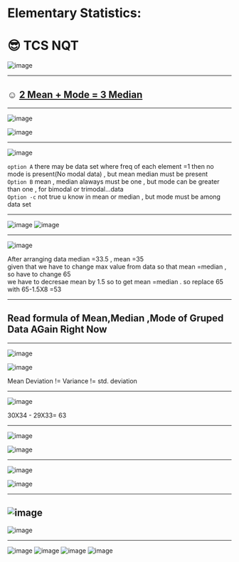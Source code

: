 # Elementary Statistics:
# 😎 TCS NQT

![image](https://user-images.githubusercontent.com/77873383/184883821-ad28ef15-7021-4096-b3b4-4f1e1f826b85.png)

---

## ☺ <ins>2 Mean + Mode = 3 Median</ins>

---

![image](https://user-images.githubusercontent.com/77873383/184886916-7fc267fe-492e-44ce-b4f0-4f5685385f79.png)

![image](https://user-images.githubusercontent.com/77873383/184886890-3aea686f-b5c0-4612-9198-b7c5f540afe8.png)

---

![image](https://user-images.githubusercontent.com/77873383/184887046-5aac5a4e-0ced-42c9-b23c-736f0db6517a.png)

```option A``` there may be data set where freq of each element =1 then no mode is present(No modal data) ,  but mean median must be present<br>
```Option B``` mean , median alaways must be one , but mode can be greater than one , for bimodal or trimodal...data<br>
```Option -c``` not true u know in mean or median , but mode must be among data set

---

![image](https://user-images.githubusercontent.com/77873383/184888157-2fd98253-6e06-40f8-904d-81316c088229.png)
![image](https://user-images.githubusercontent.com/77873383/184888586-2a5f82c4-4544-44f3-a888-861dcc1a7d9c.png)

---

![image](https://user-images.githubusercontent.com/77873383/184888727-059c5ac3-f6fb-41e7-b522-1749a6398c43.png)

After arranging data median =33.5
, mean  =35 <br>
given that we have to change max value from data so that mean =median , so have to change 65<br>
we have to decresae mean by 1.5 so to get mean =median . so replace 65 with 65-1.5X8 =53

---

## Read formula of Mean,Median ,Mode of Gruped Data AGain Right Now

---

![image](https://user-images.githubusercontent.com/77873383/184891560-232b1752-1a55-4f35-b664-43dc5bc05abd.png)

![image](https://user-images.githubusercontent.com/77873383/184891667-f72f2202-45f0-465c-9316-2fd25cc88d68.png)


Mean Deviation != Variance != std. deviation

---
![image](https://user-images.githubusercontent.com/77873383/184893767-cf54090f-75e2-41d5-b166-dc904aa10cee.png)

30X34 - 29X33= 63

---

![image](https://user-images.githubusercontent.com/77873383/184894245-f96e1581-7c02-445c-8a68-2c3b2ae1411b.png)

![image](https://user-images.githubusercontent.com/77873383/184894281-48d37553-f01b-4805-a0de-5fa78e248547.png)

---

![image](https://user-images.githubusercontent.com/77873383/184894682-9a1a8136-666c-4d7d-a94f-213946ce5e73.png)

![image](https://user-images.githubusercontent.com/77873383/184894755-3db33936-97a3-4240-abbe-e2d779e7bad0.png)

---
![image](https://user-images.githubusercontent.com/77873383/226266102-d293fae9-fd68-4e9a-b57d-93c6932fc94c.png)
---
![image](https://user-images.githubusercontent.com/77873383/226266209-6be0c360-0534-42c9-b7cc-3a3409f32a2c.png)

---
![image](https://user-images.githubusercontent.com/77873383/226266661-c3a96614-034f-4b6b-aa87-6a9f127d2637.png)
![image](https://user-images.githubusercontent.com/77873383/226266851-02551239-67b9-4a53-984a-8a1f72cbe68a.png)
![image](https://user-images.githubusercontent.com/77873383/226267035-18ab39f9-3eaf-49f8-9988-0f92dbdf3f62.png)
![image](https://user-images.githubusercontent.com/77873383/226267435-fc9ce821-2351-4369-860f-d59f07ebc218.png)



